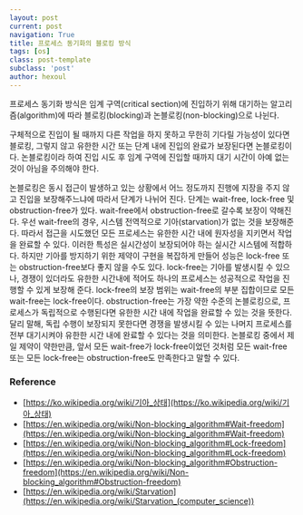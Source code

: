 ```yaml
---
layout: post
current: post
navigation: True
title: 프로세스 동기화의 블로킹 방식
tags: [os]
class: post-template
subclass: 'post'
author: hexoul
---
```


프로세스 동기화 방식은 임계 구역(critical section)에 진입하기 위해 대기하는 알고리즘(algorithm)에 따라 블로킹(blocking)과 논블로킹(non-blocking)으로 나뉜다.

구체적으로 진입이 될 때까지 다른 작업을 하지 못하고 무한히 기다릴 가능성이 있다면 블로킹, 그렇지 않고 유한한 시간 또는 단계 내에 진입의 완료가 보장된다면 논블로킹이다. 논블로킹이라 하여 진입 시도 후 임계 구역에 진입할 때까지 대기 시간이 아예 없는 것이 아님을 주의해야 한다.

논블로킹은 동시 접근이 발생하고 있는 상황에서 어느 정도까지 진행에 지장을 주지 않고 진입을 보장해주느냐에 따라서 단계가 나뉘어 진다. 단계는 wait-free, lock-free 및 obstruction-free가 있다. wait-free에서 obstruction-free로 갈수록 보장이 약해진다.
우선 wait-free의 경우, 시스템 전역적으로 기아(starvation)가 없는 것을 보장해준다. 따라서 접근을 시도했던 모든 프로세스는 유한한 시간 내에 원자성을 지키면서 작업을 완료할 수 있다. 이러한 특성은 실시간성이 보장되어야 하는 실시간 시스템에 적합하다. 하지만 기아를 방지하기 위한 제약이 구현을 복잡하게 만들어 성능은 lock-free 또는 obstruction-free보다 좋지 않을 수도 있다.
lock-free는 기아를 발생시킬 수 있으나, 경쟁이 있더라도 유한한 시간내에 적어도 하나의 프로세스는 성공적으로 작업을 진행할 수 있게 보장해 준다. lock-free의 보장 범위는 wait-free의 부분 집합이므로 모든 wait-free는 lock-free이다.
obstruction-free는 가장 약한 수준의 논블로킹으로, 프로세스가 독립적으로 수행된다면 유한한 시간 내에 작업을 완료할 수 있는 것을 뜻한다. 달리 말해, 독립 수행이 보장되지 못한다면 경쟁을 발생시킬 수 있는 나머지 프로세스를 전부 대기시켜야 유한한 시간 내에 완료할 수 있다는 것을 의미한다. 논블로킹 중에서 제일 제약이 약한만큼, 앞서 모든 wait-free가 lock-free이었던 것처럼 모든 wait-free 또는 모든 lock-free는 obstruction-free도 만족한다고 말할 수 있다.


### Reference
- [https://ko.wikipedia.org/wiki/기아_상태](https://ko.wikipedia.org/wiki/기아_상태)
- [https://en.wikipedia.org/wiki/Non-blocking_algorithm#Wait-freedom](https://en.wikipedia.org/wiki/Non-blocking_algorithm#Wait-freedom)
- [https://en.wikipedia.org/wiki/Non-blocking_algorithm#Lock-freedom](https://en.wikipedia.org/wiki/Non-blocking_algorithm#Lock-freedom)
- [https://en.wikipedia.org/wiki/Non-blocking_algorithm#Obstruction-freedom](https://en.wikipedia.org/wiki/Non-blocking_algorithm#Obstruction-freedom)
- [https://en.wikipedia.org/wiki/Starvation](https://en.wikipedia.org/wiki/Starvation_(computer_science))